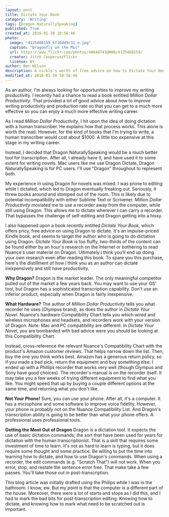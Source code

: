 ```yaml
---
layout: post
title: Dictate Your Book
category: 'Writing'
tags: [Dragon NaturallySpeaking]
published: True
created_at: 2016-01-30 10:56:46
photo:
  image: "4125488159_6f16dd9c31_o.jpg"
  caption: "Dragonfly on the Mic"
  url: https://www.flickr.com/photos/40648743@N00/4125488159/
  creator: Jitze Couperus/Flickr
  license: BY
author: Ben Wilson
description: A nickle's worth of free advice on how to Dictate Your Novel using Dragon NaturallySpeaking or Dragon Dictate.
modified_at: 2016-01-30 10:56:46
---
```


As an author, I'm always looking for opportunities to improve my writing productivity. I recently had a chance to read a book entitled *Million Dollar Productivity*. That provided a lot of good advice about how to improve writing productivity and production rate so that you can get to a much more effective so you can enjoy a much more effective writing career.

<!-- more -->

As I read *Million Dollar Productivity*, I hit upon the idea of doing dictation with a human transcriber. He explains how that process works. This alone is worth the read. However, for the kind of books that I'm trying to write, a human transcriber would cost about $1000. A little too expensive at this stage in my writing career.

Instead, I decided that Dragon NaturallySpeaking would be a much better tool for transcription. After all, I already have it, and have used it to some extent for writing novels. Mac users like me use Dragon Dictate, Dragon NaturallySpeaking is for PC users. I'll use "Dragon" throughout to represent both.

My experience in using Dragon for novels was mixed. I was prone to editing while I dictated, which led to Dragon eventually freaking out. Seriously, it threw books around and stomped out of the room. This is likely due to potential incompatibility with either Sublime Text or Scrivener. *Million Dollar Productivity* moviated me to use a recorder away from the computer, while still using Dragon. This allows me to dictate wherever I can carry a recorder. That bypasses the challenge of self-editing and Dragon getting into a hissy.

I also happened upon a book recently entitled *Dictate Your Book*, which offers pricy, free advice on using Dragon to dictate. It's an impulse-priced Kindle book, and seems to target the author who is going to do dictation using Dragon. *Dictate Your Book* is too fluffy, two-thirds of the content can be found either by an hour's research on the Internet or bothering to read Nuance's user material on Dragon. Ultimately I think you'll end up doing your own research even after reading this book. To spare you this purchase, here's the distillment of how I think you as an author can dictate inexpensively and still have productivity.

**Why Dragon?** Dragon is the market leader. The only meaningful competitor pulled out of the market a few years back. You may want to use your OS' tool, but Dragon has a sophisticated transcription capability. Don't use an inferior product, especially when Dragon is fairly inexpensive.

**What Hardware?** The author of *Million Dollar Productivity* tells you what recorder he uses (Olympus brand), as does the author in *Dictate Your Novel*. Nuance's hardware Compatibility Chart tells you which wired and wireless microphones and headsets, and recorders work with your version of Dragon. Note: Mac and PC compatibility are different. In *Dictate Your Novel*, you are bombarded with bad advice were you should be looking at this Compatibility Chart.

Instead, cross-reference the relevant Nuance's Compatibility Chart with the product's Amazon customer reviews. That helps narrow down the list. Then, buy the one you think works best. Amazon has a generous return policy, so if you made a bad pick, return the equipment and buy something else. I ended up with a Phillips recorder that works very well (though Olympus and Sony have good choices). The recorder's manual is on the recorder itself. It may take you a few weeks of trying different equipment to find what you like. You might speed that up by buying a couple different options at the same time, and returning what you don't like.

**Not Your Phone!** Sure, you can use your phone. After all, it's a computer. It has a microphone and some software to improve voice fidelity. However, your phone is probably not on the Nuance Compatibility List. And Dragon's transcription ability is going to be better than what your phone offers. A professional uses professional tools.

**Getting the Most Out of Dragon** Dragon is a dictation tool. It expects the use of basic dictation commands; the sort that have been used for years for dictation with the human transcriptionist. That is a skill that requires some investment of time to learn. It's not as hard to learn is typing, but it does require some thought and some practice. Be willing to put the time into learning how to dictate, and how to use Dragon's commands. When using a recorder, the edit commands (e.g. "Scratch That") will not work. When you error, stop, and restate the sentence error free. That make take a few passes. You'll take those out in post-transcription.

This blog article was initially drafted using the Philips while I was in the bathroom. I know, ew. But my point is that the computer is a different part of the house. Moreover, there were a lot of starts and stops as I did this, and I had to mark the bad bits for post-transcription editing. Knowing how to dictate, and knowing how to mark what need to be scratched out is important.